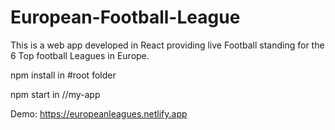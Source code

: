 # European-Football-League

This is a web app developed in React providing live Football standing for the 6 Top football Leagues in Europe.


npm install in #root folder 

npm start in //my-app

Demo: https://europeanleagues.netlify.app
